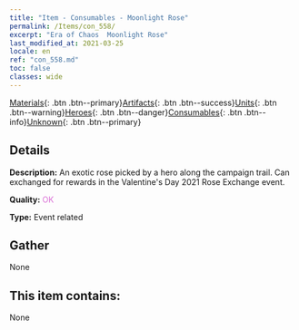 ```yaml
---
title: "Item - Consumables - Moonlight Rose"
permalink: /Items/con_558/
excerpt: "Era of Chaos  Moonlight Rose"
last_modified_at: 2021-03-25
locale: en
ref: "con_558.md"
toc: false
classes: wide
---
```

 [Materials](/Items/){: .btn .btn--primary}[Artifacts](/Items/Artifacts/){: .btn .btn--success}[Units](/Items/Units/){: .btn .btn--warning}[Heroes](/Items/Heroes/){: .btn .btn--danger}[Consumables](/Items/Consumables/){: .btn .btn--info}[Unknown](/Items/Unknown/){: .btn .btn--primary}

## Details
 **Description:** An exotic rose picked by a hero along the campaign trail. Can exchanged for rewards in the Valentine's Day 2021 Rose Exchange event.

 **Quality:** <span style="color: #DA70D6">OK</span>

 **Type:** Event related

## Gather

  None

## This item contains:

  None

